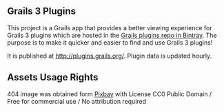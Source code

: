 Grails 3 Plugins
---

This project is a Grails app that provides a better viewing experience for Grails 3 plugins which are hosted in the [Grails plugins repo in Bintray](https://bintray.com/grails/plugins). The purpose is to make it quicker and easier to find and use Grails 3 plugins!

It is published at <http://plugins.grails.org/>. Plugin data is updated hourly.

## Assets Usage Rights

404 image was obtained form [Pixbay](https://pixabay.com/en/error-404-page-was-not-found-news-1349562/)
with License CC0 Public Domain / Free for commercial use / No attribution required 